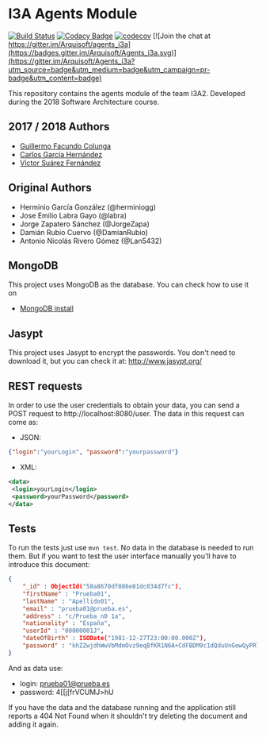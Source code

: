# I3A Agents Module

[![Build Status](https://travis-ci.org/Arquisoft/Agents_i3a.svg?branch=master)](https://travis-ci.org/Arquisoft/Agents_i3a)
[![Codacy Badge](https://api.codacy.com/project/badge/Grade/0a5332a696ea4b06aa9f43a39f3f21f0)](https://www.codacy.com/app/jelabra/Agents_i3a?utm_source=github.com&amp;utm_medium=referral&amp;utm_content=Arquisoft/agents_i3a&amp;utm_campaign=Badge_Grade)
[![codecov](https://codecov.io/gh/Arquisoft/Agents_i3a/branch/master/graph/badge.svg)](https://codecov.io/gh/Arquisoft/Agents_i3a)
[![Join the chat at https://gitter.im/Arquisoft/agents_i3a](https://badges.gitter.im/Arquisoft/Agents_i3a.svg)](https://gitter.im/Arquisoft/Agents_i3a?utm_source=badge&utm_medium=badge&utm_campaign=pr-badge&utm_content=badge)

This repository contains the agents module of the team I3A2. Developed during the 2018 Software Architecture course.

## 2017 / 2018 Authors
- [Guillermo Facundo Colunga](https://github.com/ZenMaster91)
- [Carlos García Hernández](https://github.com/CarlosGarciaHdez)
- [Victor Suárez Fernández](https://github.com/ByBordex)

## Original Authors

- Herminio García González (@herminiogg)
- Jose Emilio Labra Gayo (@labra)
- Jorge Zapatero Sánchez (@JorgeZapa)
- Damián Rubio Cuervo (@DamianRubio)
- Antonio Nicolás Rivero Gómez (@Lan5432)

## MongoDB
This project uses MongoDB as the database. You can check how to use it on
 - [MongoDB install](https://github.com/Arquisoft/participants_i2b/wiki/MongoDB)

## Jasypt
This project uses Jasypt to encrypt the passwords. You don't need to download it, but you can check it at: http://www.jasypt.org/
 
## REST requests
In order to use the user credentials to obtain your data, you can send a POST request to http://localhost:8080/user. The
data in this request can come as:
 - JSON:
```json
{"login":"yourLogin", "password":"yourpassword"}
```

- XML:
```xml
<data>
 <login>yourLogin</login>
 <password>yourPassword</password>
</data>
```

## Tests
To run the tests just use `mvn test`. No data in the database is needed to run them. But if you want to test the
user interface manually you'll have to introduce this document:

```json
{
    "_id" : ObjectId("58a8670df086e81dc034d7fc"),
    "firstName" : "Prueba01",
    "lastName" : "Apellido01",
    "email" : "prueba01@prueba.es",
    "address" : "c/Prueba n0 1a",
    "nationality" : "España",
    "userId" : "00000001J",
    "dateOfBirth" : ISODate("1981-12-27T23:00:00.000Z"),
    "password" : "khZZwjdhWwVbMdmOvz9eqBfKR1N6A+CdFBDM9c1dQduUnGewQyPRlBxB4Q6wT7Cq"
}
```

And as data use:
 - login: prueba01@prueba.es
 - password: 4[[j[frVCUMJ>hU

 If you have the data and the database running and the application still reports a 404 Not Found when it shouldn't
 try deleting the document and adding it again.




